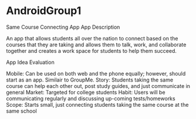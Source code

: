 # AndroidGroup1
Same Course Connecting App
App Description

An app that allows students all over the nation to connect based on the courses that they are taking and allows them to talk, work, and collaborate together and creates a work space for students to help them succeed.

App Idea Evaluation

Mobile: Can be used on both web and the phone equally; however, should start as an app. Similair to GroupMe.
Story: Students taking the same course can help each other out, post study guides, and just communicate in general
Market: Targeted for college students
Habit: Users will be communicating regularly and discussing up-coming tests/homeworks
Scope: Starts small, just connecting students taking the same course at the same school
